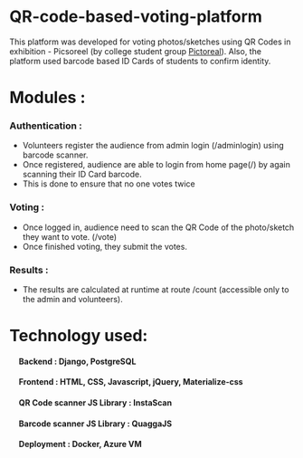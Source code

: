 # QR-code-based-voting-platform

This platform was developed for voting photos/sketches using QR Codes in exhibition - Picsoreel (by college student group [Pictoreal](http://www.pictoreal.in)). Also, the platform used barcode based ID Cards of students to confirm identity.

# Modules : 
### Authentication : 
* Volunteers register the audience from admin login (/adminlogin) using barcode scanner.
* Once registered, audience are able to login from home page(/) by again scanning their ID Card barcode.
* This is done to ensure that no one votes twice

### Voting :
* Once logged in, audience need to scan the QR Code of the photo/sketch they want to vote. (/vote)
* Once finished voting, they submit the votes.

### Results :
* The results are calculated at runtime at route /count (accessible only to the admin and volunteers).

# Technology used:

#### &nbsp;&nbsp;&nbsp;&nbsp; Backend : Django, PostgreSQL
#### &nbsp;&nbsp;&nbsp;&nbsp; Frontend : HTML, CSS, Javascript, jQuery, Materialize-css
#### &nbsp;&nbsp;&nbsp;&nbsp; QR Code scanner JS Library : InstaScan
#### &nbsp;&nbsp;&nbsp;&nbsp; Barcode scanner JS Library : QuaggaJS
#### &nbsp;&nbsp;&nbsp;&nbsp; Deployment : Docker, Azure VM
